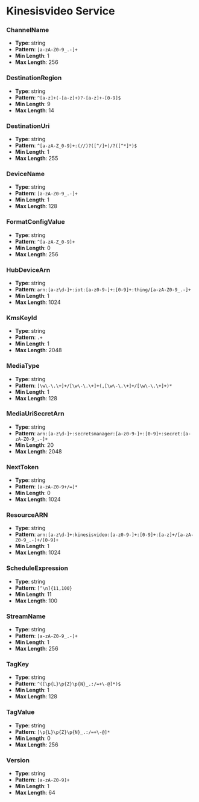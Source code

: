 # Kinesisvideo Service

### ChannelName
- **Type**: string
- **Pattern**: `[a-zA-Z0-9_.-]+`
- **Min Length**: 1
- **Max Length**: 256

### DestinationRegion
- **Type**: string
- **Pattern**: `^[a-z]+(-[a-z]+)?-[a-z]+-[0-9]$`
- **Min Length**: 9
- **Max Length**: 14

### DestinationUri
- **Type**: string
- **Pattern**: `^[a-zA-Z_0-9]+:(//)?([^/]+)/?([^*]*)$`
- **Min Length**: 1
- **Max Length**: 255

### DeviceName
- **Type**: string
- **Pattern**: `[a-zA-Z0-9_.-]+`
- **Min Length**: 1
- **Max Length**: 128

### FormatConfigValue
- **Type**: string
- **Pattern**: `^[a-zA-Z_0-9]+`
- **Min Length**: 0
- **Max Length**: 256

### HubDeviceArn
- **Type**: string
- **Pattern**: `arn:[a-z\d-]+:iot:[a-z0-9-]+:[0-9]+:thing/[a-zA-Z0-9_.-]+`
- **Min Length**: 1
- **Max Length**: 1024

### KmsKeyId
- **Type**: string
- **Pattern**: `.+`
- **Min Length**: 1
- **Max Length**: 2048

### MediaType
- **Type**: string
- **Pattern**: `[\w\-\.\+]+/[\w\-\.\+]+(,[\w\-\.\+]+/[\w\-\.\+]+)*`
- **Min Length**: 1
- **Max Length**: 128

### MediaUriSecretArn
- **Type**: string
- **Pattern**: `arn:[a-z\d-]+:secretsmanager:[a-z0-9-]+:[0-9]+:secret:[a-zA-Z0-9_.-]+`
- **Min Length**: 20
- **Max Length**: 2048

### NextToken
- **Type**: string
- **Pattern**: `[a-zA-Z0-9+/=]*`
- **Min Length**: 0
- **Max Length**: 1024

### ResourceARN
- **Type**: string
- **Pattern**: `arn:[a-z\d-]+:kinesisvideo:[a-z0-9-]+:[0-9]+:[a-z]+/[a-zA-Z0-9_.-]+/[0-9]+`
- **Min Length**: 1
- **Max Length**: 1024

### ScheduleExpression
- **Type**: string
- **Pattern**: `[^\n]{11,100}`
- **Min Length**: 11
- **Max Length**: 100

### StreamName
- **Type**: string
- **Pattern**: `[a-zA-Z0-9_.-]+`
- **Min Length**: 1
- **Max Length**: 256

### TagKey
- **Type**: string
- **Pattern**: `^([\p{L}\p{Z}\p{N}_.:/=+\-@]*)$`
- **Min Length**: 1
- **Max Length**: 128

### TagValue
- **Type**: string
- **Pattern**: `[\p{L}\p{Z}\p{N}_.:/=+\-@]*`
- **Min Length**: 0
- **Max Length**: 256

### Version
- **Type**: string
- **Pattern**: `[a-zA-Z0-9]+`
- **Min Length**: 1
- **Max Length**: 64

